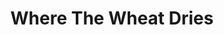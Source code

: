 ---
layout: collection-item
title:  "Where The Wheat Dries"
title-zh: "晒麦场"
permalink: where_the_wheat_dries
image: "mycollections/childhood/晒麦场.jpg"
artist:
- "Zhang Yi"
- 張怡
medium:
- "Oil on canvas"
- 油畫
size: "80 x 90"
copy-en: "Temporibus autem quibusdam et aut officiis debitis aut rerum necessitatibus saepe eveniet ut et voluptates repudiandae sint et molestiae non recusandae."
copy-zh: "Temporibus autem quibusdam et aut officiis debitis aut rerum necessitatibus saepe eveniet ut et voluptates repudiandae sint et molestiae non recusandae."

---
